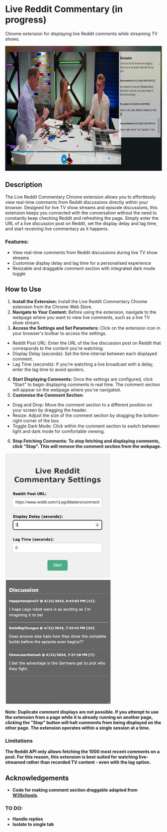 # Live Reddit Commentary (in progress)
 Chrome extension for displaying live Reddit comments while streaming TV shows.

<img src="https://github.com/trrine/live-reddit-commentary/blob/main/assets/example.png" height="400">


## Description
The Live Reddit Commentary Chrome extension allows you to effortlessly view real-time comments from Reddit discussions directly within your browser. Designed for live TV show streams and episode discussions, this extension keeps you connected with the conversation without the need to constantly keep checking Reddit and refreshing the page. Simply enter the URL of a live discussion post on Reddit, set the display delay and lag time, and start receiving live commentary as it happens.

### Features:
- View real-time comments from Reddit discussions during live TV show streams
- Customise display delay and lag time for a personalised experience
- Resizable and draggable comment section with integrated dark mode toggle


## How to Use
1. <b>Install the Extension:</b> 
Install the Live Reddit Commentary Chrome extension from the Chrome Web Store.
2. <b>Navigate to Your Content:</b> Before using the extension, navigate to the webpage where you want to view live comments, such as a live TV show stream.
3. <b>Access the Settings and Set Parameters:</b> Click on the extension icon in your browser's toolbar to access the settings. 
- Reddit Post URL: Enter the URL of the live discussion post on Reddit that corresponds to the content you're watching.
- Display Delay (seconds): Set the time interval between each displayed comment.
- Lag Time (seconds): If you're watching a live broadcast with a delay, enter the lag time to avoid spoilers.
4. <b>Start Displaying Comments:</b> Once the settings are configured, click "Start" to begin displaying comments in real time. The comment section will appear on the webpage where you've navigated.
5. <b>Customise the Comment Section:</b>
- Drag and Drop: Move the comment section to a different position on your screen by dragging the header.
- Resize: Adjust the size of the comment section by dragging the bottom-right corner of the box.
- Toggle Dark Mode: Click within the comment section to switch between light and dark mode for comfortable viewing.
6. <b>Stop Fetching Comments:</n> To stop fetching and displaying comments, click "Stop". This will remove the comment section from the webpage.

<img src="https://github.com/trrine/live-reddit-commentary/blob/main/assets/popup.png" height="400"> <img src="https://github.com/trrine/live-reddit-commentary/blob/main/assets/popup_dark.png" height="400">

<b>Note:</b> Duplicate comment displays are not possible. If you attempt to use the extension from a page while it is already running on another page, clicking the "Stop" button will halt comments from being displayed on the other page. The extension operates within a single session at a time.


### Limitations
The Reddit API only allows fetching the 1000 most recent comments on a post. For this reason, this extension is best suited for watching live-streamed rather than recorded TV content - even with the lag option.

## Acknowledgements
- Code for making comment section draggable adapted from [W3Schools](https://www.w3schools.com/howto/howto_js_draggable.asp).

### TO DO:
- Handle replies
- Isolate to single tab
